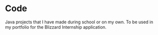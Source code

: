 Code
====

Java projects that I have made during school or on my own.
To be used in my portfolio for the Blizzard Internship application.
